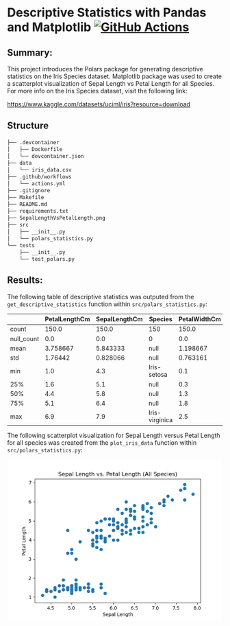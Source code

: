 # Descriptive Statistics with Pandas and Matplotlib   [![GitHub Actions](https://github.com/nogibjj/mjh140-MiniProject3/workflows/CI/badge.svg)](https://github.com/nogibjj/mjh140-MiniProject3/actions)


## Summary:

This project introduces the Polars package for generating descriptive statistics on the Iris Species dataset. Matplotlib package was used to create a scatterplot visualization of Sepal Length vs Petal Length for all Species. For more info on the Iris Species dataset, visit the following link:

https://www.kaggle.com/datasets/uciml/iris?resource=download

## Structure

```text
├── .devcontainer
│   ├── Dockerfile
│   └── devcontainer.json
├── data
│   └── iris_data.csv
├── .github/workflows
│   └── actions.yml
├── .gitignore
├── Makefile
├── README.md
├── requirements.txt
├── SepalLengthVsPetalLength.png
├── src
│   ├── __init__.py
│   └── polars_statistics.py
└── tests
    ├── __init__.py
    └── test_polars.py

```

## Results:

The following table of descriptive statistics was outputed from the `get_descriptive_statistics` function within `src/polars_statistics.py`:

|            | PetalLengthCm | SepalLengthCm |     Species    | PetalWidthCm | SepalWidthCm |
| ---------- | ------------- | ------------- | -------------- | ------------ | ------------ |
 count      | 150.0         | 150.0         | 150            | 150.0        | 150.0        
 null_count | 0.0           | 0.0           | 0              | 0.0          | 0.0          
 mean       | 3.758667      | 5.843333      | null           | 1.198667     | 3.054        
 std        | 1.76442       | 0.828066      | null           | 0.763161     | 0.433594     
 min        | 1.0           | 4.3           | Iris-setosa    | 0.1          | 2.0          
 25%        | 1.6           | 5.1           | null           | 0.3          | 2.8          
 50%        | 4.4           | 5.8           | null           | 1.3          | 3.0          
 75%        | 5.1           | 6.4           | null           | 1.8          | 3.3          
 max        | 6.9           | 7.9           | Iris-virginica | 2.5          | 4.4          


The following scatterplot visualization for Sepal Length versus Petal Length for all species was created from the `plot_iris_data` function within `src/polars_statistics.py`:

<p align = "center"><img src = "https://github.com/nogibjj/mjh140-MiniProject3/blob/main/SepalLengthVsPetalLength.png" width = 500px></p>
